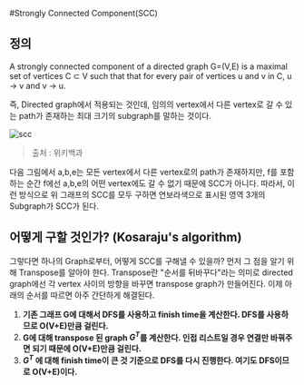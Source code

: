 #Strongly Connected Component(SCC)

## 정의

A strongly connected component of a directed graph G=(V,E) is a maximal set of vertices C $\subset$ V such that that for every pair of vertices u and v in C, u → v and v → u.

즉, Directed graph에서 적용되는 것인데, 임의의 vertex에서 다른 vertex로 갈 수 있는 path가 존재하는 최대 크기의 subgraph를 말하는 것이다.

![scc](https://user-images.githubusercontent.com/35518072/39109533-4ba42624-4708-11e8-90e4-7a708ae6a99f.png)

> 출처 : 위키백과

다음 그림에서 a,b,e는 모든 vertex에서 다른 vertex로의 path가 존재하지만, f를 포함하는 순간 f에선 a,b,e의 어떤 vertex에도 갈 수 없기 때문에 SCC가 아니다. 따라서, 이런 방식으로 위 그래프의 SCC를 모두 구하면 연보라색으로 표시된 영역 3개의 Subgraph가 SCC가 된다. 



## 어떻게 구할 것인가? (Kosaraju's algorithm)

그렇다면 하나의 Graph로부터, 어떻게 SCC를 구해낼 수 있을까? 먼저 그 점을 알기 위해 Transpose를 알아야 한다. Transpose란 "순서를 뒤바꾸다"라는 의미로 directed graph에선 각 vertex 사이의 방향을 바꾸면 transpose graph가 만들어진다.  이제 아래의 순서를 따르면 아주 간단하게 해결된다.

1. **기존 그래프 G에 대해서 DFS를 사용하고 finish time을 계산한다. DFS를 사용하므로 O(V+E)만큼 걸린다.**
2. **G에 대해 transpose 된 graph $G^T$를 계산한다. 인접 리스트일 경우 연결만 바꿔주면 되기 때문에 O(V+E)만큼 걸린다.**
3. **$G^T$ 에 대해 finish time이 큰 것 기준으로 DFS를 다시 진행한다. 여기도 DFS이므로 O(V+E)이다.**
